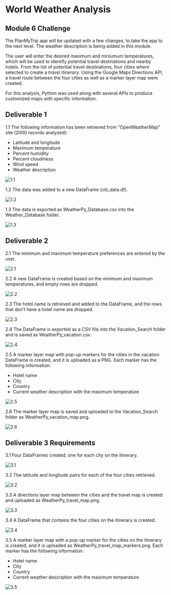 # World Weather Analysis

## Module 6 Challenge

The PlanMyTrip app will be updated with a few changes, to take the app to the next level. The weather description is being added in this module.

The user will enter the desired maximum and miniumum temperatures, which will be used to identify potential travel destinations and nearby hotels. From the list of potential travel destinations, four cities where selected to create a *travel itinerary*. Using the Google Maps Directions API, a travel route between the four cities as well as a marker layer map were created.

For this analysis, Python was used along with several APIs to produce customized maps with specific information.

## Deliverable 1

1.1 The following information has been retrieved from "OpenWeatherMap" site (2000 records analyzed):

* Latitude and longitude
* Maximum temperature
* Percent humidity
* Percent cloudiness
* Wind speed
* Weather description

![1.1](Images/1_1.png)

1.2 The data was added to a new DataFrame (citi_data.df).

![1.2](Images/1_2.png)

1.3 The data is exported as WeatherPy_Database.csv into the Weather_Database folder.

![1.3](Images/1_3.png)


## Deliverable 2

2.1 The minimum and maximum temperature preferences are entered by the user.

![2.1](Images/2_1.png)

2.2 A new DataFrame is created based on the minimum and maximum temperatures, and empty rows are dropped.

![2.2](Images/2_2.png)

2.3 The hotel name is retrieved and added to the DataFrame, and the rows that don’t have a hotel name are dropped.

![2.3](Images/2_3.png)

2.4 The DataFrame is exported as a CSV file into the Vacation_Search folder and is saved as WeatherPy_vacation.csv.

![2.4](Images/2_4.png)

2.5 A marker layer map with pop-up markers for the cities in the vacation DataFrame is created, and it is uploaded as a PNG. Each marker has the following information:

* Hotel name
* City
* Country
* Current weather description with the maximum temperature

![2.5](Images/2_5.png)

2.6 The marker layer map is saved and uploaded to the Vacation_Search folder as WeatherPy_vacation_map.png.

![2.6](Vacation_Search/WeatherPy_vacation_map.png)


## Deliverable 3 Requirements

3.1 Four DataFrames created, one for each city on the itinerary.

![3.1](Images/3_1.png)

3.2 The latitude and longitude pairs for each of the four cities retrieved.

![3.2](Images/3_2.png)

3.3 A directions layer map between the cities and the travel map is created and uploaded as WeatherPy_travel_map.png.

![3.3](Vacation_Itinerary/WeatherPy_travel_map.png)

3.4 A DataFrame that contains the four cities on the itinerary is created.

![3.4](Images/3_4.png)

3.5 A marker layer map with a pop-up marker for the cities on the itinerary is created, and it is uploaded as WeatherPy_travel_map_markers.png. Each marker has the following information:

* Hotel name
* City
* Country
* Current weather description with the maximum temperature

![3.5](Vacation_Itinerary/WeatherPy_travel_map_markers.png)